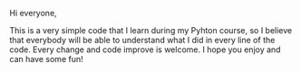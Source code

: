 Hi everyone,

This is a very simple code that I learn during my Pyhton course, so I believe that everybody will be able to understand what I did in every line of the code.
Every change and code improve is welcome. I hope you enjoy and can have some fun!
